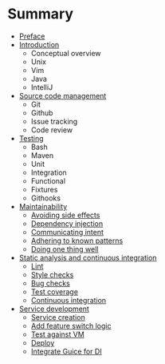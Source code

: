 # Summary

* [Preface](preface.md)
* [Introduction](introduction.md)
   * Conceptual overview
   * Unix
   * Vim
   * Java
   * IntelliJ
* [Source code management](source.md)
   * Git
   * Github
   * Issue tracking
   * Code review
* [Testing](testing.md)
   * Bash
   * Maven
   * Unit
   * Integration
   * Functional
   * Fixtures
   * Githooks
* [Maintainability](maintainability/README.md)
   * [Avoiding side effects](maintainability/functional.md)
   * [Dependency injection](maintainability/di.md)
   * [Communicating intent](maintainability/intent.md)
   * [Adhering to known patterns](maintainability/patterns.md)
   * [Doing one thing well](maintainability/srp.md)
* [Static analysis and continuous integration](static/README.md)
   * [Lint](static/lint.md)
   * [Style checks](static/style.md)
   * [Bug checks](static/bugs.md)
   * [Test coverage](static/coverage.md)
   * [Continuous integration](static/ci.md)
* [Service development](service/README.md)
   * [Service creation](service/create.md)
   * [Add feature switch logic](service/add.md)
   * [Test against VM](service/vm.md)
   * [Deploy](service/deploy.md)
   * [Integrate Guice for DI](service/di.md)